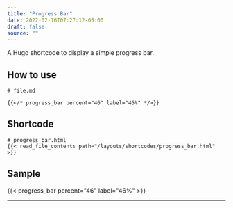```yaml
---
title: "Progress Bar"
date: 2022-02-16T07:27:12-05:00
draft: false
source: ""
---
```


A Hugo shortcode to display a simple progress bar.

## How to use

```
# file.md

{{</* progress_bar percent="46" label="46%" */>}}

```

## Shortcode

```
# progress_bar.html
{{< read_file_contents path="/layouts/shortcodes/progress_bar.html" >}}
```

## Sample

{{< progress_bar percent="46" label="46%" >}}

---
